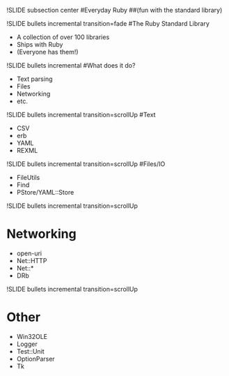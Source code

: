 !SLIDE subsection center
#Everyday Ruby
##(fun with the standard library)


!SLIDE bullets incremental transition=fade
#The Ruby Standard Library

* A collection of over 100 libraries
* Ships with Ruby
* (Everyone has them!)

!SLIDE bullets incremental
#What does it do?

* Text parsing
* Files
* Networking
* etc.

!SLIDE bullets incremental transition=scrollUp
#Text

* CSV
* erb
* YAML
* REXML

!SLIDE bullets incremental transition=scrollUp
#Files/IO

* FileUtils
* Find
* PStore/YAML::Store

!SLIDE bullets incremental transition=scrollUp
# Networking

* open-uri
* Net::HTTP
* Net::*
* DRb

!SLIDE bullets incremental transition=scrollUp
# Other

* Win32OLE
* Logger
* Test::Unit
* OptionParser
* Tk
